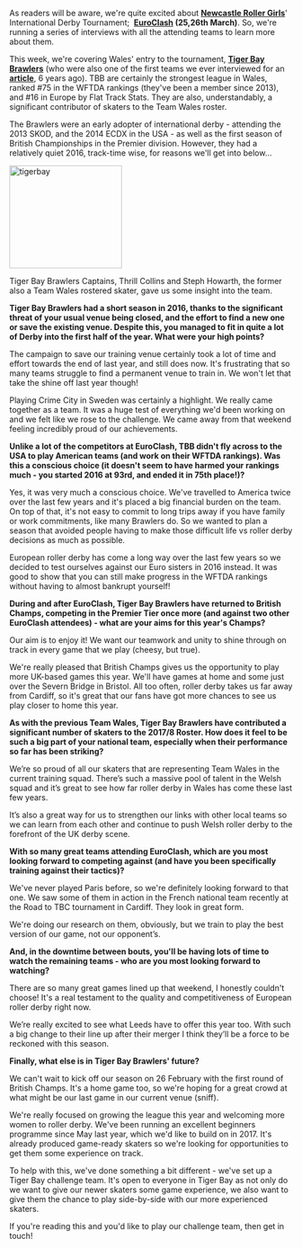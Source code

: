 <html><body><p>As readers will be aware, we're quite excited about <strong><a href="https://www.facebook.com/newcastlerollergirls/">Newcastle Roller Girls</a></strong>' International Derby Tournament;  <strong><a href="http://www.euro-clash.com/">EuroClash</a> (25,26th March)</strong>. So, we're running a series of interviews with all the attending teams to learn more about them.

This week, we're covering Wales' entry to the tournament, <strong><a href="http://www.tigerbaybrawlers.com/">Tiger Bay Brawlers</a></strong> (who were also one of the first teams we ever interviewed for an <strong><a href="https://scottishrollerderbyblog.com/2012/01/26/brave-new-faces-the-writers-cut/">article</a></strong>, 6 years ago). TBB are certainly the strongest league in Wales, ranked #75 in the WFTDA rankings (they've been a member since 2013), and #16 in Europe by Flat Track Stats. They are also, understandably, a significant contributor of skaters to the Team Wales roster.

The Brawlers were an early adopter of international derby - attending the 2013 SKOD, and the 2014 ECDX in the USA - as well as the first season of British Championships in the Premier division. However, they had a relatively quiet 2016, track-time wise, for reasons we'll get into below...

<img class=" size-full wp-image-13735 aligncenter" src="/2017/01/tigerbay.jpg" alt="tigerbay" width="200" height="183">

Tiger Bay Brawlers Captains, Thrill Collins and Steph Howarth, the former also a Team Wales rostered skater, gave us some insight into the team.

<strong>Tiger Bay Brawlers had a short season in 2016, thanks to the significant threat of your usual venue being closed, and the effort to find a new one or save the existing venue. Despite this, you managed to fit in quite a lot of Derby into the first half of the year. What were your high points? </strong>

The campaign to save our training venue certainly took a lot of time and effort towards the end of last year, and still does now. It's frustrating that so many teams struggle to find a permanent venue to train in. We won't let that take the shine off last year though!

Playing Crime City in Sweden was certainly a highlight. We really came together as a team. It was a huge test of everything we'd been working on and we felt like we rose to the challenge. We came away from that weekend feeling incredibly proud of our achievements.

<strong> Unlike a lot of the competitors at EuroClash, TBB didn't fly across to the USA to play American teams (and work on their WFTDA rankings). Was this a conscious choice (it doesn't seem to have harmed your rankings much - you started 2016 at 93rd, and ended it in 75th place!)? </strong>

Yes, it was very much a conscious choice. We've travelled to America twice over the last few years and it's placed a big financial burden on the team. On top of that, it's not easy to commit to long trips away if you have family or work commitments, like many Brawlers do. So we wanted to plan a season that avoided people having to make those difficult life vs roller derby decisions as much as possible.

European roller derby has come a long way over the last few years so we decided to test ourselves against our Euro sisters in 2016 instead. It was good to show that you can still make progress in the WFTDA rankings without having to almost bankrupt yourself!

<strong>During and after EuroClash, Tiger Bay Brawlers have returned to British Champs, competing in the Premier Tier once more (and against two other EuroClash attendees) - what are your aims for this year's Champs? </strong>

Our aim is to enjoy it! We want our teamwork and unity to shine through on track in every game that we play (cheesy, but true).

We're really pleased that British Champs gives us the opportunity to play more UK-based games this year. We'll have games at home and some just over the Severn Bridge in Bristol. All too often, roller derby takes us far away from Cardiff, so it's great that our fans have got more chances to see us play closer to home this year.

<strong>As with the previous Team Wales, Tiger Bay Brawlers have contributed a significant number of skaters to the 2017/8 Roster. How does it feel to be such a big part of your national team, especially when their performance so far has been striking? </strong>

We’re so proud of all our skaters that are representing Team Wales in the current training squad. There’s such a massive pool of talent in the Welsh squad and it’s great to see how far roller derby in Wales has come these last few years.

It’s also a great way for us to strengthen our links with other local teams so we can learn from each other and continue to push Welsh roller derby to the forefront of the UK derby scene.

<strong>With so many great teams attending EuroClash, which are you most looking forward to competing against (and have you been specifically training against their tactics)? </strong>

We've never played Paris before, so we're definitely looking forward to that one. We saw some of them in action in the French national team recently at the Road to TBC tournament in Cardiff. They look in great form.

We're doing our research on them, obviously, but we train to play the best version of our game, not our opponent’s.

<strong>And, in the downtime between bouts, you'll be having lots of time to watch the remaining teams - who are you most looking forward to watching?</strong>

There are so many great games lined up that weekend, I honestly couldn't choose! It's a real testament to the quality and competitiveness of European roller derby right now.

We’re really excited to see what Leeds have to offer this year too. With such a big change to their line up after their merger I think they’ll be a force to be reckoned with this season.

<strong>Finally, what else is in Tiger Bay Brawlers' future?</strong>

We can't wait to kick off our season on 26 February with the first round of British Champs. It's a home game too, so we're hoping for a great crowd at what might be our last game in our current venue (sniff).

We're really focused on growing the league this year and welcoming more women to roller derby. We've been running an excellent beginners programme since May last year, which we'd like to build on in 2017. It's already produced game-ready skaters so we're looking for opportunities to get them some experience on track.

To help with this, we've done something a bit different - we've set up a Tiger Bay challenge team. It's open to everyone in Tiger Bay as not only do we want to give our newer skaters some game experience, we also want to give them the chance to play side-by-side with our more experienced skaters.

If you're reading this and you'd like to play our challenge team, then get in touch!</p></body></html>
